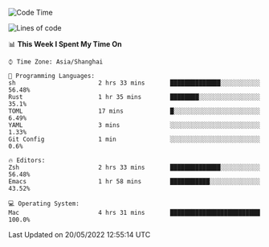 <!--START_SECTION:waka-->
![Code Time](http://img.shields.io/badge/Code%20Time-711%20hrs%2023%20mins-blue)

![Lines of code](https://img.shields.io/badge/From%20Hello%20World%20I%27ve%20Written-22%20Thousand%20lines%20of%20code-blue)

📊 **This Week I Spent My Time On** 

```text
⌚︎ Time Zone: Asia/Shanghai

💬 Programming Languages: 
sh                       2 hrs 33 mins       ██████████████░░░░░░░░░░░   56.48% 
Rust                     1 hr 35 mins        ████████░░░░░░░░░░░░░░░░░   35.1% 
TOML                     17 mins             █░░░░░░░░░░░░░░░░░░░░░░░░   6.49% 
YAML                     3 mins              ░░░░░░░░░░░░░░░░░░░░░░░░░   1.33% 
Git Config               1 min               ░░░░░░░░░░░░░░░░░░░░░░░░░   0.6%

🔥 Editors: 
Zsh                      2 hrs 33 mins       ██████████████░░░░░░░░░░░   56.48% 
Emacs                    1 hr 58 mins        ███████████░░░░░░░░░░░░░░   43.52%

💻 Operating System: 
Mac                      4 hrs 31 mins       █████████████████████████   100.0%

```


 Last Updated on 20/05/2022 12:55:14 UTC
<!--END_SECTION:waka-->
